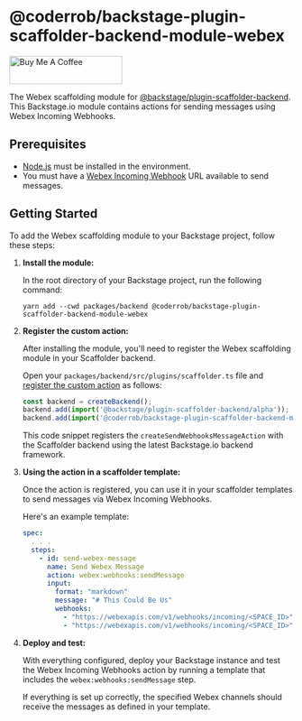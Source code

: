 # @coderrob/backstage-plugin-scaffolder-backend-module-webex

<a href="https://www.buymeacoffee.com/coderrob" target="_blank"><img src="https://cdn.buymeacoffee.com/buttons/v2/default-white.png" alt="Buy Me A Coffee" style="height: 50px !important;width: 200px !important;" ></a>

The Webex scaffolding module for [@backstage/plugin-scaffolder-backend](https://www.npmjs.com/package/@backstage/plugin-scaffolder-backend). This Backstage.io module contains actions for sending messages using Webex Incoming Webhooks.

## Prerequisites

- [Node.js](https://nodejs.org/en/download) must be installed in the environment.
- You must have a [Webex Incoming Webhook](https://apphub.webex.com/applications/incoming-webhooks-cisco-systems-38054-23307-75252) URL available to send messages.

## Getting Started

To add the Webex scaffolding module to your Backstage project, follow these steps:

1. **Install the module:**

   In the root directory of your Backstage project, run the following command:

   ```shell
   yarn add --cwd packages/backend @coderrob/backstage-plugin-scaffolder-backend-module-webex
   ```

1. **Register the custom action:**

   After installing the module, you'll need to register the Webex scaffolding module in your Scaffolder backend.

   Open your `packages/backend/src/plugins/scaffolder.ts` file and [register the custom action](https://backstage.io/docs/features/software-templates/writing-custom-actions/#registering-custom-actions) as follows:

   ```typescript
   const backend = createBackend();
   backend.add(import('@backstage/plugin-scaffolder-backend/alpha'));
   backend.add(import('@coderrob/backstage-plugin-scaffolder-backend-module-webex'));
   ```

   This code snippet registers the `createSendWebhooksMessageAction` with the Scaffolder backend using the latest Backstage.io backend framework.

1. **Using the action in a scaffolder template:**

   Once the action is registered, you can use it in your scaffolder templates to send messages via Webex Incoming Webhooks.

   Here's an example template:

   ```yaml
   spec:
     . . .
     steps:
       - id: send-webex-message
         name: Send Webex Message
         action: webex:webhooks:sendMessage
         input:
           format: "markdown"
           message: "# This Could Be Us"
           webhooks:
             - "https://webexapis.com/v1/webhooks/incoming/<SPACE_ID>"
             - "https://webexapis.com/v1/webhooks/incoming/<SPACE_ID>" # optional ability to message multiple spaces
   ```

1. **Deploy and test:**

   With everything configured, deploy your Backstage instance and test the Webex Incoming Webhooks action by running a template that includes the `webex:webhooks:sendMessage` step.

   If everything is set up correctly, the specified Webex channels should receive the messages as defined in your template.
